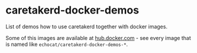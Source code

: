 # caretakerd-docker-demos

List of demos how to use caretakerd together with docker images.

Some of this images are available at [hub.docker.com](https://hub.docker.com/r/echocat/) - see every image that is named like ```echocat/caretakerd-docker-demos-*```.
